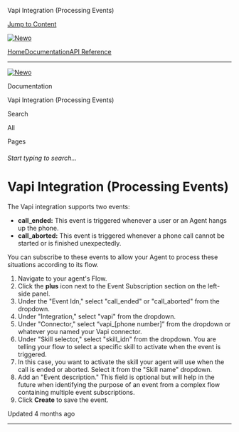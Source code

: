 Vapi Integration (Processing Events)

[Jump to Content](#content)

[![Newo](https://files.readme.io/895bdeef8322f081f6d0f4507a17e414930dfddfddf1de452f458dc00698ca84-small-svgviewer-png-output_9.png)](/)

[Home](/)[Documentation](index.md)[API Reference](/reference)

* * *

[![Newo](https://files.readme.io/895bdeef8322f081f6d0f4507a17e414930dfddfddf1de452f458dc00698ca84-small-svgviewer-png-output_9.png)](/)

Documentation

Vapi Integration (Processing Events)

Search

All

Pages

###### Start typing to search…

# Vapi Integration (Processing Events)

The Vapi integration supports two events:

*   **call\_ended:** This event is triggered whenever a user or an Agent hangs up the phone.
*   **call\_aborted:** This event is triggered whenever a phone call cannot be started or is finished unexpectedly.

You can subscribe to these events to allow your Agent to process these situations according to its flow.

1.  Navigate to your agent's Flow.
2.  Click the **plus** icon next to the Event Subscription section on the left-side panel.
3.  Under the "Event Idn," select "call\_ended" or "call\_aborted" from the dropdown.
4.  Under "Integration," select "vapi" from the dropdown.
5.  Under "Connector," select “vapi\_\[phone number\]” from the dropdown or whatever you named your Vapi connector.
6.  Under "Skill selector," select "skill\_idn" from the dropdown. You are telling your flow to select a specific skill to activate when the event is triggered.
7.  In this case, you want to activate the skill your agent will use when the call is ended or aborted. Select it from the "Skill name" dropdown.
8.  Add an "Event description." This field is optional but will help in the future when identifying the purpose of an event from a complex flow containing multiple event subscriptions.
9.  Click **Create** to save the event.

Updated 4 months ago

* * *

